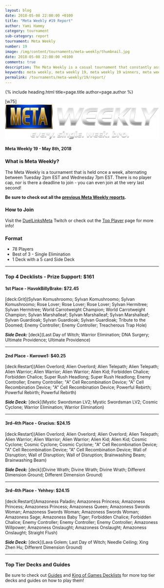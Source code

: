 ```yaml
---
layout: blog
date: 2018-05-08 22:00:00 +0100
title: "Meta Weekly #19 Report"
author: Yami Hammy
category: tournament
sub-category: report
tournament: Meta Weekly
number: 19
image: /img/content/tournaments/meta-weekly/thumbnail.jpg
date: 2018-05-08 22:00:00 +0100
comments: true
description: The Meta Weekly is a casual tournament that constantly assesses the ever-changing Meta. Check out the report of these top players, their decks, and prizes!
keywords: meta weekly, meta weekly 19, meta weekly 19 winners, meta weekly 19 decks, tournament, Dkayed, duel links meta, geargia, anki, masked heroes, sylvan
permalink: /tournaments/meta-weekly/19/report/
---
```


{% include heading.html title=page.title author=page.author %}

[w75]
![](/img/content/tournaments/meta-weekly/banner.png)

#### Meta Weekly 19 - May 8th, 2018

### What is Meta Weekly?
The Meta Weekly is a tournament that is held once a week, alternating between Tuesday 2pm EST and Wednesday 7pm EST. There is no player cap, nor is there a deadline to join - you can even join at the very last second!

**Be sure to check out all the [previous Meta Weekly reports](/tournaments/meta-weekly/).**

### How to Join
Visit the [DuelLinksMeta](https://www.twitch.tv/duellinksmeta) Twitch or check out the [Top Player](/community/) page for more info!

### Format
- 78 Players
- Best of 3 - Single Elimination 
- 1 Deck with a 5 card Side Deck

---

### Top 4 Decklists - Prize Support: $161

#### 1st Place - HavokBillyBrake: $72.45
[deck:Grit](Sylvan Komushroomo; Sylvan Komushroomo; Sylvan Komushroomo; Rose Lover; Rose Lover; Rose Lover; Sylvan Hermitree; Sylvan Hermitree; World Carrotweight Champion; World Carrotweight Champion; Sylvan Marshalleaf; Sylvan Marshalleaf; Sylvan Marshalleaf; Sylvan Guardioak; Sylvan Guardioak; Sylvan Guardioak; Tribute to the Doomed; Enemy Controller; Enemy Controller; Treacherous Trap Hole)

***Side Deck:***
[deck](Last Day of Witch; Warrior Elimination; DNA Surgery; Ultimate Providence; Ultimate Providence)

---

#### 2nd Place - Kwrowe1: $40.25
[deck:Restart](Alien Overlord; Alien Overlord; Alien Telepath; Alien Telepath; Alien Warrior; Alien Warrior; Alien Warrior; Alien Kid; Forbidden Chalice; Forbidden Chalice; Super Rush Headlong; Super Rush Headlong; Enemy Controller; Enemy Controller; "A" Cell Recombination Device; "A" Cell Recombination Device; "A" Cell Recombination Device; Powerful Rebirth; Powerful Rebirth; Powerful Rebirth)

***Side Deck:***
[deck](Mystic Swordsman LV2; Mystic Swordsman LV2; Cosmic Cyclone; Warrior Elimination; Warrior Elimination)

---

#### 3rd-4th Place - Grucius: $24.15
[deck:Restart](Alien Overlord; Alien Overlord; Alien Overlord; Alien Telepath; Alien Warrior; Alien Warrior; Alien Warrior; Alien Kid; Alien Kid; Cosmic Cyclone; Cosmic Cyclone; Cosmic Cyclone; "A" Cell Recombination Device; "A" Cell Recombination Device; "A" Cell Recombination Device; Wall of Disruption; Wall of Disruption; Wall of Disruption; Brainwashing Beam; Brainwashing Beam)

***Side Deck:***
[deck](Divine Wrath; Divine Wrath; Divine Wrath; Different Dimension Ground; Different Dimension Ground)

---

#### 3rd-4th Place - Yehhey: $24.15
[deck:Restart](Amazoness Paladin; Amazoness Princess; Amazoness Princess; Amazoness Princess; Amazoness Queen; Amazoness Swords Woman; Amazoness Swords Woman; Amazoness Swords Woman; Amazoness Sage; Amazoness Baby Tiger; Forbidden Chalice; Forbidden Chalice; Enemy Controller; Enemy Controller; Enemy Controller; Amazoness Willpower; Amazoness Onslaught; Amazoness Onslaught; Amazoness Onslaught; Straight Flush)

***Side Deck:***
[deck](Lava Golem; Last Day of Witch; Needle Ceiling; Xing Zhen Hu; Different Dimension Ground)

---

### Top Tier Decks and Guides
Be sure to check out [Guides](/guides/) and [King of Games Decklists](/top-decks/) for more top tier decks and guides on how to play them!